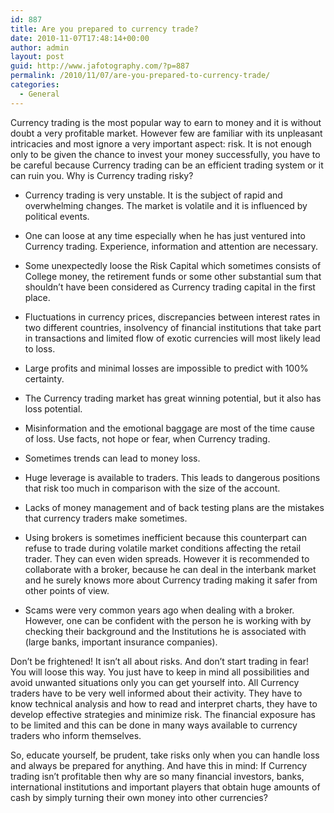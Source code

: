 ```yaml
---
id: 887
title: Are you prepared to currency trade?
date: 2010-11-07T17:48:14+00:00
author: admin
layout: post
guid: http://www.jafotography.com/?p=887
permalink: /2010/11/07/are-you-prepared-to-currency-trade/
categories:
  - General
---
```

Currency trading is the most popular way to earn to money and it is without doubt a very profitable market. However few are familiar with its unpleasant intricacies and most ignore a very important aspect: risk. It is not enough only to be given the chance to invest your money successfully, you have to be careful because Currency trading can be an efficient trading system or it can ruin you. Why is Currency trading risky?

- Currency trading is very unstable. It is the subject of rapid and overwhelming changes. The market is volatile and it is influenced by political events.
  
- One can loose at any time especially when he has just ventured into Currency trading. Experience, information and attention are necessary.
  
- Some unexpectedly loose the Risk Capital which sometimes consists of College money, the retirement funds or some other substantial sum that shouldn’t have been considered as Currency trading capital in the first place.
  
- Fluctuations in currency prices, discrepancies between interest rates in two different countries, insolvency of financial institutions that take part in transactions and limited flow of exotic currencies will most likely lead to loss.
  
- Large profits and minimal losses are impossible to predict with 100% certainty.
  
- The Currency trading market has great winning potential, but it also has loss potential.
  
- Misinformation and the emotional baggage are most of the time cause of loss. Use facts, not hope or fear, when Currency trading.
  
- Sometimes trends can lead to money loss.
  
- Huge leverage is available to traders. This leads to dangerous positions that risk too much in comparison with the size of the account.
  
- Lacks of money management and of back testing plans are the mistakes that currency traders make sometimes.
  
- Using brokers is sometimes inefficient because this counterpart can refuse to trade during volatile market conditions affecting the retail trader. They can even widen spreads. However it is recommended to collaborate with a broker, because he can deal in the interbank market and he surely knows more about Currency trading making it safer from other points of view.
  
- Scams were very common years ago when dealing with a broker. However, one can be confident with the person he is working with by checking their background and the Institutions he is associated with (large banks, important insurance companies).

Don’t be frightened! It isn’t all about risks. And don’t start trading in fear! You will loose this way. You just have to keep in mind all possibilities and avoid unwanted situations only you can get yourself into. All Currency traders have to be very well informed about their activity. They have to know technical analysis and how to read and interpret charts, they have to develop effective strategies and minimize risk. The financial exposure has to be limited and this can be done in many ways available to currency traders who inform themselves.

So, educate yourself, be prudent, take risks only when you can handle loss and always be prepared for anything. And have this in mind: If Currency trading isn’t profitable then why are so many financial investors, banks, international institutions and important players that obtain huge amounts of cash by simply turning their own money into other currencies?